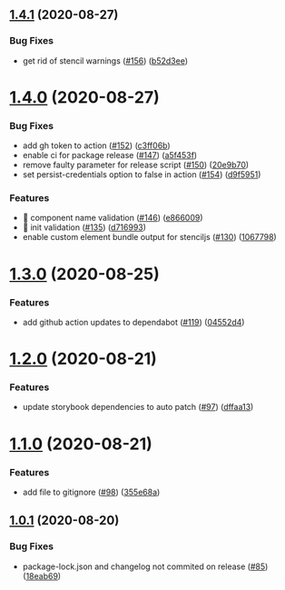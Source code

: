 ## [1.4.1](https://github.com/virtualidentityag/component-library-template/compare/v1.4.0...v1.4.1) (2020-08-27)


### Bug Fixes

* get rid of stencil warnings ([#156](https://github.com/virtualidentityag/component-library-template/issues/156)) ([b52d3ee](https://github.com/virtualidentityag/component-library-template/commit/b52d3ee4a1161f4af3590d611ce6f926a8bb1b2f))

# [1.4.0](https://github.com/virtualidentityag/component-library-template/compare/v1.3.0...v1.4.0) (2020-08-27)


### Bug Fixes

* add gh token to action ([#152](https://github.com/virtualidentityag/component-library-template/issues/152)) ([c3ff06b](https://github.com/virtualidentityag/component-library-template/commit/c3ff06bfa077f02aef6f18fb27ab35d802e131ef))
* enable ci for package release ([#147](https://github.com/virtualidentityag/component-library-template/issues/147)) ([a5f453f](https://github.com/virtualidentityag/component-library-template/commit/a5f453f88507bffe2e898dce277dc2d85b134093))
* remove faulty parameter for release script ([#150](https://github.com/virtualidentityag/component-library-template/issues/150)) ([20e9b70](https://github.com/virtualidentityag/component-library-template/commit/20e9b7010546585baa52d889698e1a06c5dd3973))
* set persist-credentials option to false in action ([#154](https://github.com/virtualidentityag/component-library-template/issues/154)) ([d9f5951](https://github.com/virtualidentityag/component-library-template/commit/d9f595182c50b8cb7dff3028164dba6db11ccc9a))


### Features

* 🎸 component name validation ([#146](https://github.com/virtualidentityag/component-library-template/issues/146)) ([e866009](https://github.com/virtualidentityag/component-library-template/commit/e8660094c286828e6e64f7a08165654c9ff4f1ea))
* 🎸 init validation ([#135](https://github.com/virtualidentityag/component-library-template/issues/135)) ([d716993](https://github.com/virtualidentityag/component-library-template/commit/d71699369cd2c31a5ce61143278575956911ceea))
* enable custom element bundle output for stenciljs ([#130](https://github.com/virtualidentityag/component-library-template/issues/130)) ([1067798](https://github.com/virtualidentityag/component-library-template/commit/106779890735a0c2b5fa816acff24d641e86ac99))

# [1.3.0](https://github.com/virtualidentityag/component-library-template/compare/v1.2.0...v1.3.0) (2020-08-25)


### Features

* add github action updates to dependabot ([#119](https://github.com/virtualidentityag/component-library-template/issues/119)) ([04552d4](https://github.com/virtualidentityag/component-library-template/commit/04552d4b07aa03108886ba31e0f4ab1e1531dae9))

# [1.2.0](https://github.com/virtualidentityag/component-library-template/compare/v1.1.0...v1.2.0) (2020-08-21)


### Features

* update storybook dependencies to auto patch ([#97](https://github.com/virtualidentityag/component-library-template/issues/97)) ([dffaa13](https://github.com/virtualidentityag/component-library-template/commit/dffaa13a26009ef46bcb02ee17da965c3bc43d9f))

# [1.1.0](https://github.com/virtualidentityag/component-library-template/compare/v1.0.1...v1.1.0) (2020-08-21)


### Features

* add file to gitignore ([#98](https://github.com/virtualidentityag/component-library-template/issues/98)) ([355e68a](https://github.com/virtualidentityag/component-library-template/commit/355e68a4dcededb3814ee6dce2c55313c92bc8b2))

## [1.0.1](https://github.com/virtualidentityag/component-library-template/compare/v1.0.0...v1.0.1) (2020-08-20)


### Bug Fixes

* package-lock.json and changelog not commited on release ([#85](https://github.com/virtualidentityag/component-library-template/issues/85)) ([18eab69](https://github.com/virtualidentityag/component-library-template/commit/18eab69d8a30c2f5d9d3f5a2ad0e2896aa5399e8))

